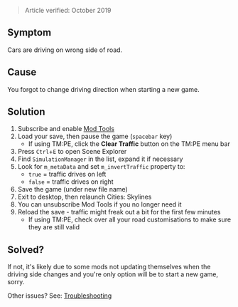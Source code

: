 > Article verified: October 2019

## Symptom

Cars are driving on wrong side of road.

## Cause

You forgot to change driving direction when starting a new game.

## Solution

1. Subscribe and enable [Mod Tools](https://steamcommunity.com/sharedfiles/filedetails/?id=450877484)
2. Load your save, then pause the game (`spacebar` key)
    * If using TM:PE, click the **Clear Traffic** button on the TM:PE menu bar
3. Press `Ctrl`+`E` to open Scene Explorer
4. Find `SimulationManager` in the list, expand it if necessary
5. Look for `m_metaData` and set `m_invertTraffic` property to:
    * `true` = traffic drives on left
    * `false` = traffic drives on right
6. Save the game (under new file name)
7. Exit to desktop, then relaunch Cities: Skylines
8. You can unsubscribe Mod Tools if you no longer need it
9. Reload the save - traffic might freak out a bit for the first few minutes
    * If using TM:PE, check over all your road customisations to make sure they are still valid

## Solved?

If not, it's likely due to some mods not updating themselves when the driving side changes and you're only option will be to start a new game, sorry.

Other issues? See: [Troubleshooting](Troubleshooting)